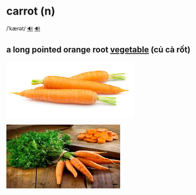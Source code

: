 # carrot (n)

/ˈkærət/ [🔊](https://www.oxfordlearnersdictionaries.com/media/english/uk_pron/c/car/carro/carrot__gb_2.mp3) [🔊](https://www.oxfordlearnersdictionaries.com/media/english/us_pron/c/car/carro/carrot__us_1.mp3)

## a long pointed orange root [vegetable](../v/vegetable-n.md#an-eaten-plant-rau) (củ cà rốt)

![carrot-1](carrot-1.png)

![carrot-2](carrot-2.png)
